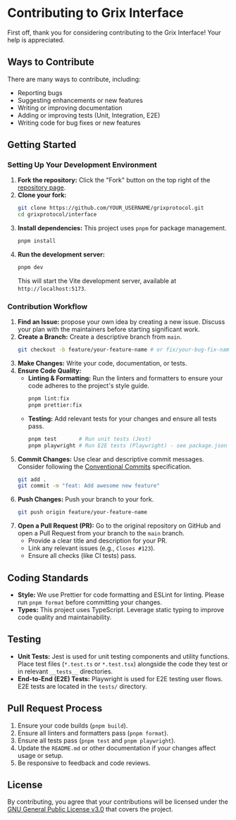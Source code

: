 # Contributing to Grix Interface

First off, thank you for considering contributing to the Grix Interface! Your help is appreciated.

## Ways to Contribute

There are many ways to contribute, including:

*   Reporting bugs
*   Suggesting enhancements or new features
*   Writing or improving documentation
*   Adding or improving tests (Unit, Integration, E2E)
*   Writing code for bug fixes or new features

## Getting Started

### Setting Up Your Development Environment

1.  **Fork the repository:** Click the "Fork" button on the top right of the [repository page](https://github.com/yan-gurevich-mc14/grixprotocol).
2.  **Clone your fork:**
    ```bash
    git clone https://github.com/YOUR_USERNAME/grixprotocol.git
    cd grixprotocol/interface
    ```
3.  **Install dependencies:** This project uses `pnpm` for package management.
    ```bash
    pnpm install
    ```
4.  **Run the development server:**
    ```bash
    pnpm dev
    ```
    This will start the Vite development server, available at `http://localhost:5173`.

### Contribution Workflow

1.  **Find an Issue:** propose your own idea by creating a new issue. Discuss your plan with the maintainers before starting significant work.
2.  **Create a Branch:** Create a descriptive branch from `main`.
    ```bash
    git checkout -b feature/your-feature-name # or fix/your-bug-fix-name
    ```
3.  **Make Changes:** Write your code, documentation, or tests.
4.  **Ensure Code Quality:**
    *   **Linting & Formatting:** Run the linters and formatters to ensure your code adheres to the project's style guide.
        ```bash
        pnpm lint:fix
        pnpm prettier:fix
        ```
    *   **Testing:** Add relevant tests for your changes and ensure all tests pass.
        ```bash
        pnpm test       # Run unit tests (Jest)
        pnpm playwright # Run E2E tests (Playwright) - see package.json for more options
        ```
5.  **Commit Changes:** Use clear and descriptive commit messages. Consider following the [Conventional Commits](https://www.conventionalcommits.org/) specification.
    ```bash
    git add .
    git commit -m "feat: Add awesome new feature"
    ```
6.  **Push Changes:** Push your branch to your fork.
    ```bash
    git push origin feature/your-feature-name
    ```
7.  **Open a Pull Request (PR):** Go to the original repository on GitHub and open a Pull Request from your branch to the `main` branch.
    *   Provide a clear title and description for your PR.
    *   Link any relevant issues (e.g., `Closes #123`).
    *   Ensure all checks (like CI tests) pass.

## Coding Standards

*   **Style:** We use Prettier for code formatting and ESLint for linting. Please run `pnpm format` before committing your changes.
*   **Types:** This project uses TypeScript. Leverage static typing to improve code quality and maintainability.

## Testing

*   **Unit Tests:** Jest is used for unit testing components and utility functions. Place test files (`*.test.ts` or `*.test.tsx`) alongside the code they test or in relevant `__tests__` directories.
*   **End-to-End (E2E) Tests:** Playwright is used for E2E testing user flows. E2E tests are located in the `tests/` directory.

## Pull Request Process

1.  Ensure your code builds (`pnpm build`).
2.  Ensure all linters and formatters pass (`pnpm format`).
3.  Ensure all tests pass (`pnpm test` and `pnpm playwright`).
4.  Update the `README.md` or other documentation if your changes affect usage or setup.
5.  Be responsive to feedback and code reviews.

## License

By contributing, you agree that your contributions will be licensed under the [GNU General Public License v3.0](./LICENSE) that covers the project. 